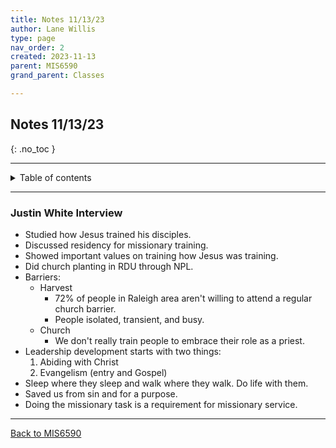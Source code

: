 ```yaml
---
title: Notes 11/13/23
author: Lane Willis
type: page
nav_order: 2
created: 2023-11-13
parent: MIS6590
grand_parent: Classes

---
```


## Notes 11/13/23
{: .no_toc }

---

<details closed markdown="block">
  <summary>
    Table of contents
  </summary>
  {: .text-delta }
1. TOC
{:toc}
</details>

---

### Justin White Interview
* Studied how Jesus trained his disciples.
* Discussed residency for missionary training.
* Showed important values on training how Jesus was training.
* Did church planting in RDU through NPL.
* Barriers:
   * Harvest
      * 72% of people in Raleigh area aren't willing to attend a regular church barrier.
      * People isolated, transient, and busy.
   * Church
      * We don't really train people to embrace their role as a priest.
* Leadership development starts with two things:
   1. Abiding with Christ
   2. Evangelism (entry and Gospel)
* Sleep where they sleep and walk where they walk. Do life with them.
* Saved us from sin and for a purpose.
* Doing the missionary task is a requirement for missionary service.

---

[Back to MIS6590](/mis6590)